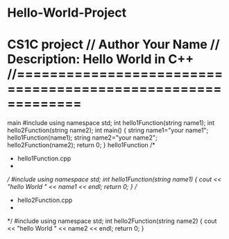 # Hello-World-Project
CS1C project 
// Author Your Name
// Description: Hello World in C++
//============================================================
================
main
#include <iostream>
using namespace std;
int hello1Function(string name1);
int hello2Function(string name2);
int main()
{
string name1="your name1";
hello1Function(name1);
string name2="your name2";
hello2Function(name2);
return 0;
}
hello1Function
/*
* hello1Function.cpp
*
*/
#include <iostream>
using namespace std;
int hello1Function(string name1)
{
cout << "hello World " << name1 << endl;
return 0;
}
/*
* hello2Function.cpp
*
*/
#include <iostream>
using namespace std;
int hello2Function(string name2)
{
cout << "hello World " << name2 << endl;
return 0;
}
